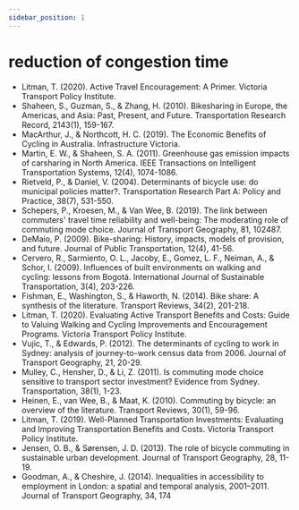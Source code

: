 ```yaml
---
sidebar_position: 1
---
```


# reduction of congestion time

* Litman, T. (2020). Active Travel Encouragement: A Primer. Victoria Transport Policy Institute.
* Shaheen, S., Guzman, S., & Zhang, H. (2010). Bikesharing in Europe, the Americas, and Asia: Past, Present, and Future. Transportation Research Record, 2143(1), 159-167.
* MacArthur, J., & Northcott, H. C. (2019). The Economic Benefits of Cycling in Australia. Infrastructure Victoria.
* Martin, E. W., & Shaheen, S. A. (2011). Greenhouse gas emission impacts of carsharing in North America. IEEE Transactions on Intelligent Transportation Systems, 12(4), 1074-1086.
* Rietveld, P., & Daniel, V. (2004). Determinants of bicycle use: do municipal policies matter?. Transportation Research Part A: Policy and Practice, 38(7), 531-550.
* Schepers, P., Kroesen, M., & Van Wee, B. (2019). The link between commuters' travel time reliability and well-being: The moderating role of commuting mode choice. Journal of Transport Geography, 81, 102487.
* DeMaio, P. (2009). Bike-sharing: History, impacts, models of provision, and future. Journal of Public Transportation, 12(4), 41-56.
* Cervero, R., Sarmiento, O. L., Jacoby, E., Gomez, L. F., Neiman, A., & Schor, I. (2009). Influences of built environments on walking and cycling: lessons from Bogotá. International Journal of Sustainable Transportation, 3(4), 203-226.
* Fishman, E., Washington, S., & Haworth, N. (2014). Bike share: A synthesis of the literature. Transport Reviews, 34(2), 201-218.
* Litman, T. (2020). Evaluating Active Transport Benefits and Costs: Guide to Valuing Walking and Cycling Improvements and Encouragement Programs. Victoria Transport Policy Institute.
* Vujic, T., & Edwards, P. (2012). The determinants of cycling to work in Sydney: analysis of journey-to-work census data from 2006. Journal of Transport Geography, 21, 20-29.
* Mulley, C., Hensher, D., & Li, Z. (2011). Is commuting mode choice sensitive to transport sector investment? Evidence from Sydney. Transportation, 38(1), 1-23.
* Heinen, E., van Wee, B., & Maat, K. (2010). Commuting by bicycle: an overview of the literature. Transport Reviews, 30(1), 59-96.
* Litman, T. (2019). Well-Planned Transportation Investments: Evaluating and Improving Transportation Benefits and Costs. Victoria Transport Policy Institute.
* Jensen, O. B., & Sørensen, J. D. (2013). The role of bicycle commuting in sustainable urban development. Journal of Transport Geography, 28, 11-19.
* Goodman, A., & Cheshire, J. (2014). Inequalities in accessibility to employment in London: a spatial and temporal analysis, 2001–2011. Journal of Transport Geography, 34, 174
